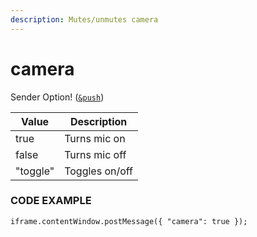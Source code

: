 ```yaml
---
description: Mutes/unmutes camera
---
```


# camera

Sender Option! ([`&push`](../../source-settings/push.md))

| Value    | Description    |
| -------- | -------------- |
| true     | Turns mic on   |
| false    | Turns mic off  |
| "toggle" | Toggles on/off |

### CODE EXAMPLE

```
iframe.contentWindow.postMessage({ "camera": true });
```

